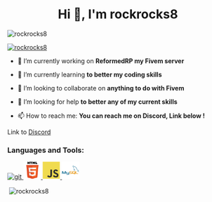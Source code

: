 <h1 align="center">Hi 👋, I'm rockrocks8</h1>
<p align="left"> <img src="https://komarev.com/ghpvc/?username=rockrocks8&label=Profile%20views&color=0e75b6&style=flat" alt="rockrocks8" /> </p>

<p align="left"> <a href="https://github.com/ryo-ma/github-profile-trophy"><img src="https://github-profile-trophy.vercel.app/?username=rockrocks8" alt="rockrocks8" /></a> </p>

- 🔭 I’m currently working on **ReformedRP my Fivem server**

- 🌱 I’m currently learning **to better my coding skills**

- 👯 I’m looking to collaborate on **anything to do with Fivem**

- 🤝 I’m looking for help **to better any of my current skills**

- 📫 How to reach me: **You can reach me on Discord, Link below !**

Link to [Discord](https://discord.gg/U7QvFNaYPU) 

<h3 align="left">Languages and Tools:</h3>
<p align="left"> <a href="https://git-scm.com/" target="_blank" rel="noreferrer"> <img src="https://www.vectorlogo.zone/logos/git-scm/git-scm-icon.svg" alt="git" width="40" height="40"/> </a> <a href="https://www.w3.org/html/" target="_blank" rel="noreferrer"> <img src="https://raw.githubusercontent.com/devicons/devicon/master/icons/html5/html5-original-wordmark.svg" alt="html5" width="40" height="40"/> </a> <a href="https://developer.mozilla.org/en-US/docs/Web/JavaScript" target="_blank" rel="noreferrer"> <img src="https://raw.githubusercontent.com/devicons/devicon/master/icons/javascript/javascript-original.svg" alt="javascript" width="40" height="40"/> </a> <a href="https://www.mysql.com/" target="_blank" rel="noreferrer"> <img src="https://raw.githubusercontent.com/devicons/devicon/master/icons/mysql/mysql-original-wordmark.svg" alt="mysql" width="40" height="40"/> </a> </p>

<p>&nbsp;<img align="center" src="https://github-readme-stats.vercel.app/api?username=rockrocks8&show_icons=true&locale=en" alt="rockrocks8" /></p>

<!--
**rockrocks8/rockrocks8** is a ✨ _special_ ✨ repository because its `README.md` (this file) appears on your GitHub profile.

Here are some ideas to get you started:

- 🔭 I’m currently working on ...
- 🌱 I’m currently learning ...
- 👯 I’m looking to collaborate on ...
- 🤔 I’m looking for help with ...
- 💬 Ask me about ...
- 📫 How to reach me: ...
- 😄 Pronouns: ...
- ⚡ Fun fact: ...
-->
